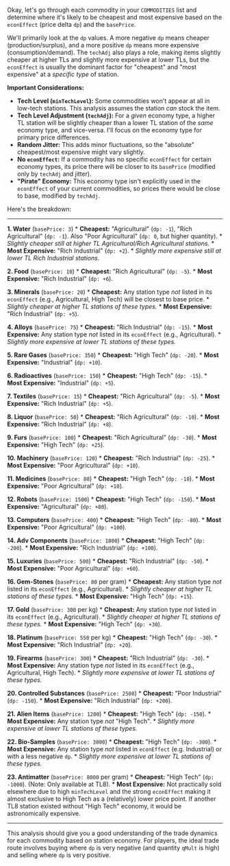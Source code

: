 Okay, let's go through each commodity in your `COMMODITIES` list and determine where it's likely to be cheapest and most expensive based on the `econEffect` (price delta `dp`) and the `basePrice`.

We'll primarily look at the `dp` values. A more negative `dp` means cheaper (production/surplus), and a more positive `dp` means more expensive (consumption/demand). The `techAdj` also plays a role, making items slightly cheaper at higher TLs and slightly more expensive at lower TLs, but the `econEffect` is usually the dominant factor for "cheapest" and "most expensive" at a *specific type* of station.

**Important Considerations:**

*   **Tech Level (`minTechLevel`):** Some commodities won't appear at all in low-tech stations. This analysis assumes the station *can* stock the item.
*   **Tech Level Adjustment (`techAdj`):** For a *given* economy type, a higher TL station will be slightly cheaper than a lower TL station of the *same* economy type, and vice-versa. I'll focus on the economy type for primary price differences.
*   **Random Jitter:** This adds minor fluctuations, so the "absolute" cheapest/most expensive might vary slightly.
*   **No `econEffect`:** If a commodity has no specific `econEffect` for certain economy types, its price there will be closer to its `basePrice` (modified only by `techAdj` and jitter).
*   **"Pirate" Economy:** This economy type isn't explicitly used in the `econEffect` of your current commodities, so prices there would be close to base, modified by `techAdj`.

Here's the breakdown:

---

**1. Water** (`basePrice: 3`)
    *   **Cheapest:** "Agricultural" (`dp: -1`), "Rich Agricultural" (`dp: -1`). Also "Poor Agricultural" (`dp: 0`, but higher quantity).
        *   *Slightly cheaper still at higher TL Agricultural/Rich Agricultural stations.*
    *   **Most Expensive:** "Rich Industrial" (`dp: +2`).
        *   *Slightly more expensive still at lower TL Rich Industrial stations.*

**2. Food** (`basePrice: 10`)
    *   **Cheapest:** "Rich Agricultural" (`dp: -5`).
    *   **Most Expensive:** "Rich Industrial" (`dp: +6`).

**3. Minerals** (`basePrice: 20`)
    *   **Cheapest:** Any station type *not* listed in its `econEffect` (e.g., Agricultural, High Tech) will be closest to base price.
        *   *Slightly cheaper at higher TL stations of these types.*
    *   **Most Expensive:** "Rich Industrial" (`dp: +5`).

**4. Alloys** (`basePrice: 75`)
    *   **Cheapest:** "Rich Industrial" (`dp: -15`).
    *   **Most Expensive:** Any station type *not* listed in its `econEffect` (e.g., Agricultural).
        *   *Slightly more expensive at lower TL stations of these types.*

**5. Rare Gases** (`basePrice: 350`)
    *   **Cheapest:** "High Tech" (`dp: -20`).
    *   **Most Expensive:** "Industrial" (`dp: +10`).

**6. Radioactives** (`basePrice: 150`)
    *   **Cheapest:** "High Tech" (`dp: -15`).
    *   **Most Expensive:** "Industrial" (`dp: +5`).

**7. Textiles** (`basePrice: 15`)
    *   **Cheapest:** "Rich Agricultural" (`dp: -5`).
    *   **Most Expensive:** "Rich Industrial" (`dp: +5`).

**8. Liquor** (`basePrice: 50`)
    *   **Cheapest:** "Rich Agricultural" (`dp: -10`).
    *   **Most Expensive:** "Rich Industrial" (`dp: +8`).

**9. Furs** (`basePrice: 180`)
    *   **Cheapest:** "Rich Agricultural" (`dp: -30`).
    *   **Most Expensive:** "High Tech" (`dp: +25`).

**10. Machinery** (`basePrice: 120`)
    *   **Cheapest:** "Rich Industrial" (`dp: -25`).
    *   **Most Expensive:** "Poor Agricultural" (`dp: +10`).

**11. Medicines** (`basePrice: 80`)
    *   **Cheapest:** "High Tech" (`dp: -10`).
    *   **Most Expensive:** "Poor Agricultural" (`dp: +10`).

**12. Robots** (`basePrice: 1500`)
    *   **Cheapest:** "High Tech" (`dp: -150`).
    *   **Most Expensive:** "Agricultural" (`dp: +80`).

**13. Computers** (`basePrice: 400`)
    *   **Cheapest:** "High Tech" (`dp: -80`).
    *   **Most Expensive:** "Poor Agricultural" (`dp: +100`).

**14. Adv Components** (`basePrice: 1800`)
    *   **Cheapest:** "High Tech" (`dp: -200`).
    *   **Most Expensive:** "Rich Industrial" (`dp: +100`).

**15. Luxuries** (`basePrice: 500`)
    *   **Cheapest:** "Rich Industrial" (`dp: -50`).
    *   **Most Expensive:** "Poor Agricultural" (`dp: +60`).

**16. Gem-Stones** (`basePrice: 80` per gram)
    *   **Cheapest:** Any station type *not* listed in its `econEffect` (e.g., Agricultural).
        *   *Slightly cheaper at higher TL stations of these types.*
    *   **Most Expensive:** "High Tech" (`dp: +15`).

**17. Gold** (`basePrice: 300` per kg)
    *   **Cheapest:** Any station type *not* listed in its `econEffect` (e.g., Agricultural).
        *   *Slightly cheaper at higher TL stations of these types.*
    *   **Most Expensive:** "High Tech" (`dp: +30`).

**18. Platinum** (`basePrice: 550` per kg)
    *   **Cheapest:** "High Tech" (`dp: -30`).
    *   **Most Expensive:** "Rich Industrial" (`dp: +20`).

**19. Firearms** (`basePrice: 300`)
    *   **Cheapest:** "Rich Industrial" (`dp: -30`).
    *   **Most Expensive:** Any station type *not* listed in its `econEffect` (e.g., Agricultural, High Tech).
        *   *Slightly more expensive at lower TL stations of these types.*

**20. Controlled Substances** (`basePrice: 2500`)
    *   **Cheapest:** "Poor Industrial" (`dp: -150`).
    *   **Most Expensive:** "Rich Industrial" (`dp: +200`).

**21. Alien Items** (`basePrice: 1200`)
    *   **Cheapest:** "High Tech" (`dp: -150`).
    *   **Most Expensive:** Any station type *not* "High Tech".
        *   *Slightly more expensive at lower TL stations of these types.*

**22. Bio-Samples** (`basePrice: 3000`)
    *   **Cheapest:** "High Tech" (`dp: -300`).
    *   **Most Expensive:** Any station type *not* listed in `econEffect` (e.g. Industrial) or with a less negative `dp`.
        *   *Slightly more expensive at lower TL stations of these types.*

**23. Antimatter** (`basePrice: 8000` per gram)
    *   **Cheapest:** "High Tech" (`dp: -1000`). (Note: Only available at TL8).
    *   **Most Expensive:** Not practically sold elsewhere due to high `minTechLevel` and the strong `econEffect` making it almost exclusive to High Tech as a (relatively) lower price point. If another TL8 station existed without "High Tech" economy, it would be astronomically expensive.

---

This analysis should give you a good understanding of the trade dynamics for each commodity based on station economy. For players, the ideal trade route involves buying where `dp` is very negative (and quantity `qMult` is high) and selling where `dp` is very positive.